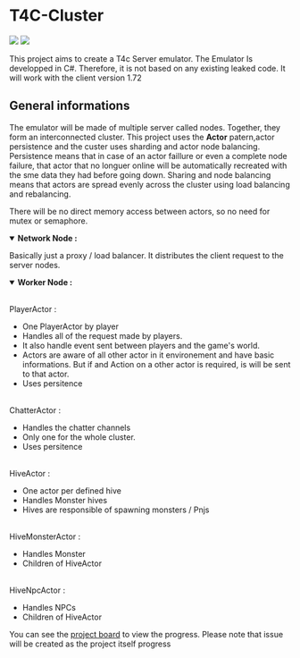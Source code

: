 # T4C-Cluster 
![](https://github.com/365devhub/T4C-Cluster/actions/workflows/BuildMaster.yml/badge.svg)
![](https://github.com/365devhub/T4C-Cluster/actions/workflows/BuildDevelop.yml/badge.svg)

This project aims to create a T4c Server emulator.
The Emulator Is developped in C#. Therefore, it is not based on any existing leaked code.
It will work with the client version 1.72

## General informations

The emulator will be made of multiple server called nodes. Together, they form an interconnected cluster.
This project uses the **Actor** patern,actor persistence and the custer uses sharding and actor node balancing.
Persistence means that in case of an actor faillure or even a complete node failure, that actor that no longuer online will be automatically recreated with the sme data they had before going down. Sharing and node balancing means that actors are spread evenly across the cluster using load balancing and rebalancing.

There will be no direct memory access between actors, so no need for mutex or semaphore.


<details open><summary><strong>Network Node :</strong></summary>
<p>
Basically just a proxy / load balancer. It distributes the client request to the server nodes.
</p>
</details>

<details open><summary><strong>Worker Node :</strong></summary>
  <p>
    <br/>
    PlayerActor :
    <ul>
      <li>One PlayerActor by player</li>
      <li>Handles all of the request made by players.</li>
      <li>It also handle event sent between players and the game's world.</li>
      <li>Actors are aware of all other actor in it environement and have basic informations. But if and Action on a other actor is required, is will be sent to that actor.</li>
      <li>Uses persitence</li>
    </ul>
  </p>
  <p>
    <br/>
    ChatterActor :
    <ul>
      <li>Handles the chatter channels</li>
      <li>Only one for the whole cluster.</li>
      <li>Uses persitence</li>
    </ul>
  </p>
  <p>
    <br/>
    HiveActor :
    <ul>
      <li>One actor per defined hive</li>
      <li>Handles Monster hives</li>
      <li>Hives are responsible of spawning monsters / Pnjs</li>
    </ul>
  </p>
  <p>
    <br/>
    HiveMonsterActor :
    <ul>
      <li>Handles Monster</li>
      <li>Children of HiveActor</li>
    </ul>
  </p>
  <p>
    <br/>
    HiveNpcActor :
    <ul>
      <li>Handles NPCs</li>
      <li>Children of HiveActor</li>
    </ul>
  </p>
</details>


You can see the [project board](https://github.com/365devhub/T4C-Cluster/projects) to view the progress. Please note that  issue will be created as the project itself progress




